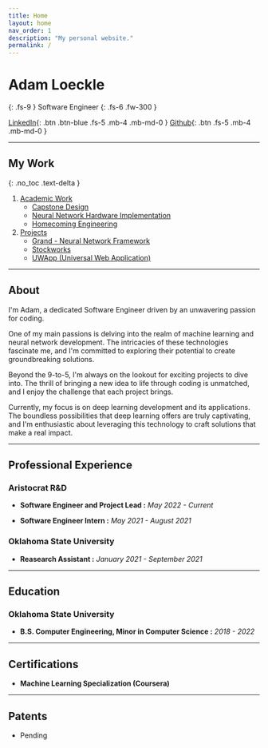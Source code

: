 ```yaml
---
title: Home
layout: home
nav_order: 1
description: "My personal website."
permalink: /
---
```


# Adam Loeckle
{: .fs-9 }
Software Engineer
{: .fs-6 .fw-300 }

[LinkedIn][adam linkedin]{: .btn .btn-blue .fs-5 .mb-4 .mb-md-0 }
[Github][adamloec github]{: .btn .fs-5 .mb-4 .mb-md-0 }

---

## My Work
{: .no_toc .text-delta }
1. [Academic Work](/academic/academic/)
    - [Capstone Design](/academic/capstone/)
    - [Neural Network Hardware Implementation](/academic/nn-hardware/)
    - [Homecoming Engineering](/academic/homecoming/)
2. [Projects](/projects/projects/)
    - [Grand - Neural Network Framework](/projects/grand/)
    - [Stockworks](/projects/stockworks/)
    - [UWApp (Universal Web Application)](/projects/uwapp/)



---

## About

I'm Adam, a dedicated Software Engineer driven by an unwavering passion for coding.

One of my main passions is delving into the realm of machine learning and neural network development. The intricacies of these technologies fascinate me, and I'm committed to exploring their potential to create groundbreaking solutions.

Beyond the 9-to-5, I'm always on the lookout for exciting projects to dive into. The thrill of bringing a new idea to life through coding is unmatched, and I enjoy the challenge that each project brings.

Currently, my focus is on deep learning development and its applications. The boundless possibilities that deep learning offers are truly captivating, and I'm enthusiastic about leveraging this technology to craft solutions that make a real impact.

---

## Professional Experience

### Aristocrat R&D

- **Software Engineer and Project Lead :** *May 2022 - Current*

- **Software Engineer Intern :** *May 2021 - August 2021*

### Oklahoma State University

- **Reasearch Assistant :** *January 2021 - September 2021*

---

## Education

### Oklahoma State University

- **B.S. Computer Engineering, Minor in Computer Science :** *2018 - 2022*

---

## Certifications

- **Machine Learning Specialization (Coursera)**

---

## Patents

- Pending


[adamloec github]: https://github.com/adamloec
[adam linkedin]: https://linkedin.com/in/adam-loeckle